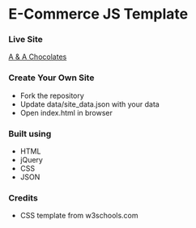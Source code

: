# E-Commerce JS Template


### Live Site

[A & A Chocolates](aachocolates.in)


### Create Your Own Site
* Fork the repository
* Update data/site_data.json with your data
* Open index.html in browser

### Built using
* HTML
* jQuery
* CSS
* JSON

### Credits

 * CSS template from w3schools.com
